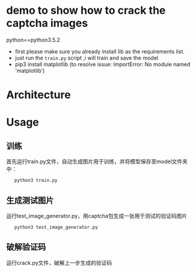 # demo to show how to crack the captcha images 

python==python3.5.2
* first please make sure you already install lib as the requirements list.
* just run the `train.py` script ,i will train and save the model 
* pip3 install matplotlib (to resolve issue: ImportError: No module named 'matplotlib')

# Architecture

# Usage

## 训练
首先运行train.py文件，自动生成图片用于训练，并将模型保存至model文件夹中：
```
   python3 train.py
```

## 生成测试图片
运行test_image_generator.py，用captcha包生成一张用于测试的验证码图片
```
   python3 test_image_generator.py
```

## 破解验证码
运行crack.py文件，破解上一步生成的验证码
